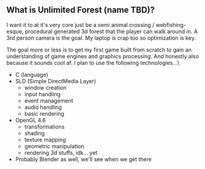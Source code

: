 ## What is Unlimited Forest (name TBD)?
I want it to at it's very core just be a semi animal crossing / webfishing-esque, procedural generated 3d forest that the player can walk around in. A 3rd person camera is the goal. My laptop is crap too so optimization is key.

The goal more or less is to get my first game built from scratch to gain an understanding of game engines and graphics processing. And honestly also because it sounds cool af. I plan to use the following technologies...\

- C (language)
- SLD (Simple DirectMedia Layer) 
	- window creation 
	- input handling
	- event management
	- audio handling
	- basic rendering
- OpenGL 4.6
	- transformations
	- shading 
	- texture mapping
	- geometric manipulation
	- rendering 3d stuffs, idk... yet
- Probably Blender as well, we'll see when we get there
